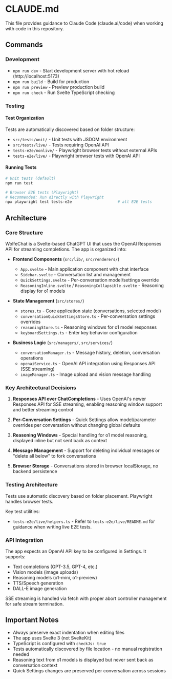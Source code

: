 # CLAUDE.md

This file provides guidance to Claude Code (claude.ai/code) when working with code in this repository.

## Commands

### Development
- `npm run dev` - Start development server with hot reload (http://localhost:5173)
- `npm run build` - Build for production
- `npm run preview` - Preview production build
- `npm run check` - Run Svelte TypeScript checking

### Testing

#### Test Organization
Tests are automatically discovered based on folder structure:
- `src/tests/unit/` - Unit tests with JSDOM environment  
- `src/tests/live/` - Tests requiring OpenAI API
- `tests-e2e/nonlive/` - Playwright browser tests without external APIs
- `tests-e2e/live/` - Playwright browser tests with OpenAI API

#### Running Tests
```bash
# Unit tests (default)
npm run test

# Browser E2E tests (Playwright)
# Recommended: Run directly with Playwright
npx playwright test tests-e2e                    # all E2E tests
```

## Architecture

### Core Structure
WolfeChat is a Svelte-based ChatGPT UI that uses the OpenAI Responses API for streaming completions. The app is organized into:

- **Frontend Components** (`src/lib/`, `src/renderers/`)
  - `App.svelte` - Main application component with chat interface
  - `Sidebar.svelte` - Conversation list and management
  - `QuickSettings.svelte` - Per-conversation model/settings override
  - `ReasoningInline.svelte` / `ReasoningCollapsible.svelte` - Reasoning display for o1 models

- **State Management** (`src/stores/`)
  - `stores.ts` - Core application state (conversations, selected model)
  - `conversationQuickSettingsStore.ts` - Per-conversation settings overrides
  - `reasoningStore.ts` - Reasoning windows for o1 model responses
  - `keyboardSettings.ts` - Enter key behavior configuration

- **Business Logic** (`src/managers/`, `src/services/`)
  - `conversationManager.ts` - Message history, deletion, conversation operations
  - `openaiService.ts` - OpenAI API integration using Responses API (SSE streaming)
  - `imageManager.ts` - Image upload and vision message handling

### Key Architectural Decisions

1. **Responses API over ChatCompletions** - Uses OpenAI's newer Responses API for SSE streaming, enabling reasoning window support and better streaming control

2. **Per-Conversation Settings** - Quick Settings allow model/parameter overrides per conversation without changing global defaults

3. **Reasoning Windows** - Special handling for o1 model reasoning, displayed inline but not sent back as context

4. **Message Management** - Support for deleting individual messages or "delete all below" to fork conversations

5. **Browser Storage** - Conversations stored in browser localStorage, no backend persistence

### Testing Architecture

Tests use automatic discovery based on folder placement. Playwright handles browser tests.

Key test utilities:
- `tests-e2e/live/helpers.ts` - Refer to `tests-e2e/live/README.md` for guidance when writing live E2E tests.

### API Integration

The app expects an OpenAI API key to be configured in Settings. It supports:
- Text completions (GPT-3.5, GPT-4, etc.)
- Vision models (image uploads)
- Reasoning models (o1-mini, o1-preview)
- TTS/Speech generation
- DALL-E image generation

SSE streaming is handled via fetch with proper abort controller management for safe stream termination.

## Important Notes

- Always preserve exact indentation when editing files
- The app uses Svelte 3 (not SvelteKit)
- TypeScript is configured with `checkJs: true`
- Tests automatically discovered by file location - no manual registration needed
- Reasoning text from o1 models is displayed but never sent back as conversation context
- Quick Settings changes are preserved per conversation across sessions